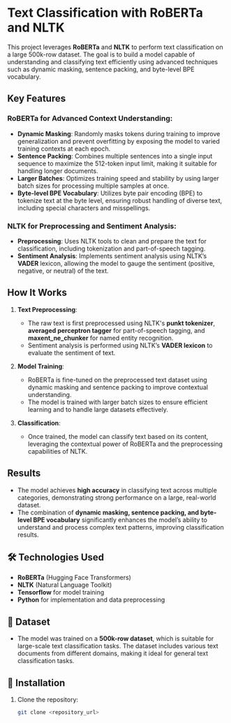 # Text Classification with RoBERTa and NLTK 

This project leverages **RoBERTa** and **NLTK** to perform text classification on a large 500k-row dataset. The goal is to build a model capable of understanding and classifying text efficiently using advanced techniques such as dynamic masking, sentence packing, and byte-level BPE vocabulary.

## Key Features

### RoBERTa for Advanced Context Understanding:
- **Dynamic Masking**: Randomly masks tokens during training to improve generalization and prevent overfitting by exposing the model to varied training contexts at each epoch.
- **Sentence Packing**: Combines multiple sentences into a single input sequence to maximize the 512-token input limit, making it suitable for handling longer documents.
- **Larger Batches**: Optimizes training speed and stability by using larger batch sizes for processing multiple samples at once.
- **Byte-level BPE Vocabulary**: Utilizes byte pair encoding (BPE) to tokenize text at the byte level, ensuring robust handling of diverse text, including special characters and misspellings.

### NLTK for Preprocessing and Sentiment Analysis:
- **Preprocessing**: Uses NLTK tools to clean and prepare the text for classification, including tokenization and part-of-speech tagging.
- **Sentiment Analysis**: Implements sentiment analysis using NLTK’s **VADER** lexicon, allowing the model to gauge the sentiment (positive, negative, or neutral) of the text.

## How It Works

1. **Text Preprocessing**:
   - The raw text is first preprocessed using NLTK's **punkt tokenizer**, **averaged perceptron tagger** for part-of-speech tagging, and **maxent_ne_chunker** for named entity recognition.
   - Sentiment analysis is performed using NLTK’s **VADER lexicon** to evaluate the sentiment of text.

2. **Model Training**:
   - RoBERTa is fine-tuned on the preprocessed text dataset using dynamic masking and sentence packing to improve contextual understanding.
   - The model is trained with larger batch sizes to ensure efficient learning and to handle large datasets effectively.

3. **Classification**:
   - Once trained, the model can classify text based on its content, leveraging the contextual power of RoBERTa and the preprocessing capabilities of NLTK.

##  Results
- The model achieves **high accuracy** in classifying text across multiple categories, demonstrating strong performance on a large, real-world dataset.
- The combination of **dynamic masking, sentence packing, and byte-level BPE vocabulary** significantly enhances the model’s ability to understand and process complex text patterns, improving classification results.
  
## 🛠 Technologies Used
- **RoBERTa** (Hugging Face Transformers)
- **NLTK** (Natural Language Toolkit)
- **Tensorflow** for model training
- **Python** for implementation and data preprocessing

## 📂 Dataset
- The model was trained on a **500k-row dataset**, which is suitable for large-scale text classification tasks. The dataset includes various text documents from different domains, making it ideal for general text classification tasks.

## 🔧 Installation

1. Clone the repository:
   ```bash
   git clone <repository_url>
